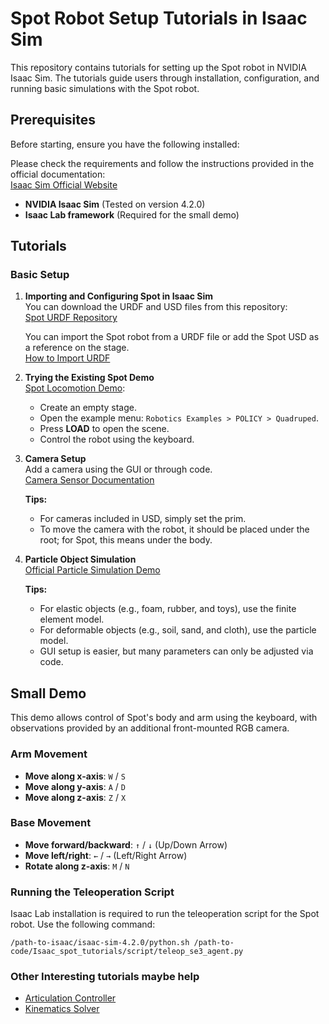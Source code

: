 # Spot Robot Setup Tutorials in Isaac Sim

This repository contains tutorials for setting up the Spot robot in NVIDIA Isaac Sim. The tutorials guide users through installation, configuration, and running basic simulations with the Spot robot.

## Prerequisites

Before starting, ensure you have the following installed:

Please check the requirements and follow the instructions provided in the official documentation:\
[Isaac Sim Official Website](https://docs.isaacsim.omniverse.nvidia.com/latest/installation)

- **NVIDIA Isaac Sim** (Tested on version 4.2.0)
- **Isaac Lab framework** (Required for the small demo)

## Tutorials

### Basic Setup

1. **Importing and Configuring Spot in Isaac Sim**\
   You can download the URDF and USD files from this repository:\
   [Spot URDF Repository](https://github.com/carolzyy/urdf_spot)

   You can import the Spot robot from a URDF file or add the Spot USD as a reference on the stage.\
   [How to Import URDF](https://docs.isaacsim.omniverse.nvidia.com/latest/robot_setup/import_urdf.html)

2. **Trying the Existing Spot Demo**\
   [Spot Locomotion Demo](https://docs.isaacsim.omniverse.nvidia.com/latest/robot_simulation/ext_isaacsim_robot_policy_example.html):

   - Create an empty stage.
   - Open the example menu: `Robotics Examples > POLICY > Quadruped`.
   - Press **LOAD** to open the scene.
   - Control the robot using the keyboard.

3. **Camera Setup**\
   Add a camera using the GUI or through code.\
   [Camera Sensor Documentation](https://docs.isaacsim.omniverse.nvidia.com/4.2.0/features/sensors_simulation/isaac_sim_sensors_camera.html)

   **Tips:**

   - For cameras included in USD, simply set the prim.
   - To move the camera with the robot, it should be placed under the root; for Spot, this means under the body.

4. **Particle Object Simulation**\
   [Official Particle Simulation Demo](https://docs.omniverse.nvidia.com/extensions/latest/ext_physics/physics-particles.html)

   **Tips:**

   - For elastic objects (e.g., foam, rubber, and toys), use the finite element model.
   - For deformable objects (e.g., soil, sand, and cloth), use the particle model.
   - GUI setup is easier, but many parameters can only be adjusted via code.

## Small Demo

This demo allows control of Spot's body and arm using the keyboard, with observations provided by an additional front-mounted RGB camera.

### Arm Movement

- **Move along x-axis**: `W` / `S`
- **Move along y-axis**: `A` / `D`
- **Move along z-axis**: `Z` / `X`

### Base Movement

- **Move forward/backward**: `↑` / `↓` (Up/Down Arrow)
- **Move left/right**: `←` / `→` (Left/Right Arrow)
- **Rotate along z-axis**: `M` / `N`

### Running the Teleoperation Script

Isaac Lab installation is required to run the teleoperation script for the Spot robot. Use the following command:

```
/path-to-isaac/isaac-sim-4.2.0/python.sh /path-to-code/Isaac_spot_tutorials/script/teleop_se3_agent.py
```

### Other Interesting tutorials maybe help
- [Articulation Controller](https://docs.isaacsim.omniverse.nvidia.com/latest/robot_simulation/articulation_controller.html)
- [Kinematics Solver](https://docs.isaacsim.omniverse.nvidia.com/latest/manipulators/manipulators_lula_kinematics.html)


